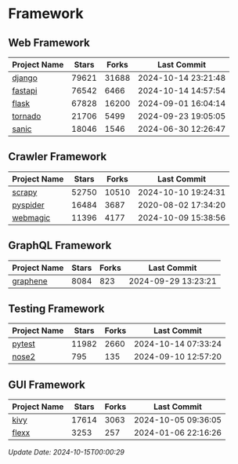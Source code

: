 # Framework

## Web Framework
| Project Name | Stars | Forks | Last Commit |
| ------------ | ----- | ----- | ----------- |
| [django](https://github.com/django/django) | 79621 | 31688 | 2024-10-14 23:21:48 |
| [fastapi](https://github.com/fastapi/fastapi) | 76542 | 6466 | 2024-10-14 14:57:54 |
| [flask](https://github.com/pallets/flask) | 67828 | 16200 | 2024-09-01 16:04:14 |
| [tornado](https://github.com/tornadoweb/tornado) | 21706 | 5499 | 2024-09-23 19:05:05 |
| [sanic](https://github.com/sanic-org/sanic) | 18046 | 1546 | 2024-06-30 12:26:47 |

## Crawler Framework
| Project Name | Stars | Forks | Last Commit |
| ------------ | ----- | ----- | ----------- |
| [scrapy](https://github.com/scrapy/scrapy) | 52750 | 10510 | 2024-10-10 19:24:31 |
| [pyspider](https://github.com/binux/pyspider) | 16484 | 3687 | 2020-08-02 17:34:20 |
| [webmagic](https://github.com/code4craft/webmagic) | 11396 | 4177 | 2024-10-09 15:38:56 |

## GraphQL Framework
| Project Name | Stars | Forks | Last Commit |
| ------------ | ----- | ----- | ----------- |
| [graphene](https://github.com/graphql-python/graphene) | 8084 | 823 | 2024-09-29 13:23:21 |

## Testing Framework
| Project Name | Stars | Forks | Last Commit |
| ------------ | ----- | ----- | ----------- |
| [pytest](https://github.com/pytest-dev/pytest) | 11982 | 2660 | 2024-10-14 07:33:24 |
| [nose2](https://github.com/nose-devs/nose2) | 795 | 135 | 2024-09-10 12:57:20 |

## GUI Framework
| Project Name | Stars | Forks | Last Commit |
| ------------ | ----- | ----- | ----------- |
| [kivy](https://github.com/kivy/kivy) | 17614 | 3063 | 2024-10-05 09:36:05 |
| [flexx](https://github.com/flexxui/flexx) | 3253 | 257 | 2024-01-06 22:16:26 |

*Update Date: 2024-10-15T00:00:29*